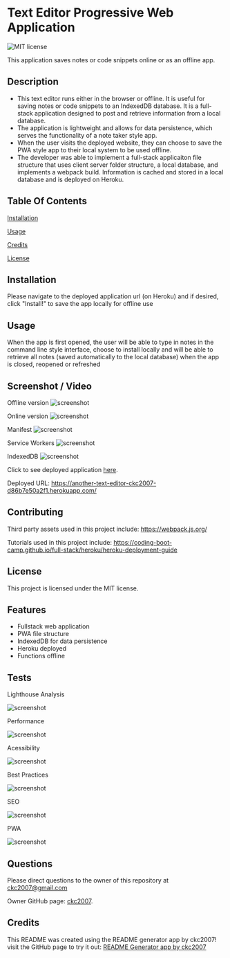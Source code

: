 # Text Editor Progressive Web Application

![MIT license](https://img.shields.io/badge/license-MIT-blue.svg)

This application saves notes or code snippets online or as an offline app.

## Description

- This text editor runs either in the browser or offline. It is useful for saving notes or code snippets to an IndexedDB database. It is a full-stack application designed to post and retrieve information from a local database.
- The application is lightweight and allows for data persistence, which serves the functionality of a note taker style app.
- When the user visits the deployed website, they can choose to save the PWA style app to their local system to be used offline.
- The developer was able to implement a full-stack applicaiton file structure that uses client server folder structure, a local database, and implements a webpack build. Information is cached and stored in a local database and is deployed on Heroku.

## Table Of Contents

[Installation](#installation)

[Usage](#usage)

[Credits](#credits)

[License](#license)

## Installation

Please navigate to the deployed application url (on Heroku) and if desired, click "Install!" to save the app locally for offline use

## Usage

When the app is first opened, the user will be able to type in notes in the command line style interface, choose to install locally and will be able to retrieve all notes (saved automatically to the local database) when the app is closed, reopened or refreshed

## Screenshot / Video

Offline version
![screenshot](./assets/images/Screen%20Shot%202023-07-17%20at%204.22.11%20PM.png)

Online version
![screenshot](./assets/images/Screen%20Shot%202023-07-17%20at%204.20.35%20PM.png)

Manifest
![screenshot](./assets/images/Screen%20Shot%202023-07-17%20at%204.20.51%20PM.png)

Service Workers
![screenshot](./assets/images/Screen%20Shot%202023-07-17%20at%204.21.00%20PM.png)

IndexedDB
![screenshot](./assets/images/Screen%20Shot%202023-07-17%20at%204.21.18%20PM.png)

Click to see deployed application
[here](https://another-text-editor-ckc2007-d86b7e50a2f1.herokuapp.com/).

Deployed URL: https://another-text-editor-ckc2007-d86b7e50a2f1.herokuapp.com/

## Contributing

Third party assets used in this project include:
https://webpack.js.org/

Tutorials used in this project include:
https://coding-boot-camp.github.io/full-stack/heroku/heroku-deployment-guide

## License

This project is licensed under the MIT license.

## Features

- Fullstack web application
- PWA file structure
- IndexedDB for data persistence
- Heroku deployed
- Functions offline

## Tests

Lighthouse Analysis

![screenshot](./assets/images/Screen%20Shot%202023-07-17%20at%205.08.32%20PM.png)

Performance

![screenshot](./assets/images/performance.png)

Acessibility

![screenshot](./assets/images/accessibility.png)

Best Practices

![screenshot](./assets/images/best%20practices.png)

SEO

![screenshot](./assets/images/seo.png)

PWA

![screenshot](./assets/images/pwa.png)


## Questions

Please direct questions to the owner of this repository at ckc2007@gmail.com

Owner GitHub page:
[ckc2007](https://github.com/ckc2007).

## Credits

This README was created using the README generator app by ckc2007!
visit the GitHub page to try it out:
[README Generator app by ckc2007](https://github.com/ckc2007/README-Generator)
